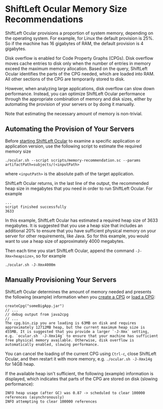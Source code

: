 # ShiftLeft Ocular Memory Size Recommendations

ShiftLeft Ocular provisions a proportion of system memory, depending on the operating system. For example, for Linux the default provision is 25%. So if the machine has 16 gigabytes of RAM, the default provision is 4 gigabytes.

Disk overflow is enabled for Code Property Graphs (CPGs). Disk overflow moves cache entries to disk only when the number of entries in memory exceed the maximum memory allocation. Based on the query, ShiftLeft Ocular identifies the parts of the CPG needed, which are loaded into RAM. All other sections of the CPG are temporarily stored to disk. 

However, when analyzing large applications, disk overflow can slow down performance. Instead, you can optimize ShiftLeft Ocular performance through the appropriate combination of memory and disk sizes, either by automating the provision of your servers or by doing it manually. 

Note that estimating the necessary amount of memory is non-trivial. 

## Automating the Provision of Your Servers

Before [starting ShiftLeft Ocular](../getting-started/starting.md) to examine a specific application or application version, use the following script to estimate the required memory size

```
./ocular.sh --script scripts/memory-recommendation.sc --params artifactPath=subjects/(<inputPath>
```

where `<inputPath>` is the absolute path of the target application.

ShiftLeft Ocular returns, in the last line of the output, the recommended heap size in megabytes that you need in order to run ShiftLeft Ocular. For example

```
...
script finished successfully
3633
```

In this example, ShiftLeft Ocular has estimated a required heap size of 3633 megabytes. It is suggested that you use a heap size that includes an additional 20% to ensure that you have sufficient physical memory on your server for other requirements, like Java. So for this example, you would want to use a heap size of approximately 4000 megabytes.

Then each time you start ShiftLeft Ocular, append the command `-J-Xmx<heapsize>`, so for example

```
./ocular.sh -J-Xmx4000m
```

## Manually Provisioning Your Servers

ShiftLeft Ocular determines the amount of memory needed and presents the following (example) information when you [create a CPG](create-cpg.md) or [load a CPG](working-with-cpg.md): 

```
createCpg("someBigApp.jar")
// ...
// debug output from java2cpg
// ...
The cpg.bin.zip you are loading is 63MB on disk and requires approximately 12712MB heap, but the current maximum heap size is 455MB. It is suggested that you provide a larger `-J-Xmx` setting, e.g. `ocular.sh `-J-Xmx14g` to ensure that your machine has sufficient free physical memory available. Otherwise, disk overflow is automatically enabled, slowing performance.
```
You can cancel the loading of the current CPG using `Ctrl-c`, close ShiftLeft Ocular, and then restart it with more memory, e.g. `./ocular.sh -J-Xmx14g` for 14GB heap.

If the available heap isn't sufficient, the following (example) information is displayed, which indicates that parts of the CPG are stored on disk (slowing performance):

```
INFO heap usage (after GC) was 0.87 -> scheduled to clear 100000 references (asynchronously)
INFO attempting to clear 100000 references
```
